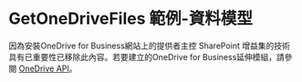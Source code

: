 
# GetOneDriveFiles 範例-資料模型

因為安裝OneDrive for Business網站上的提供者主控 SharePoint 增益集的技術具有已重要性已移除此內容。若要建立的OneDrive for Business延伸模組，請參閱 [OneDrive API](https://dev.onedrive.com/)。
  
    
    

